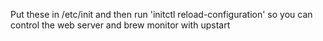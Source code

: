 Put these in /etc/init and then run 'initctl reload-configuration' so you can control the web server and brew monitor with upstart
